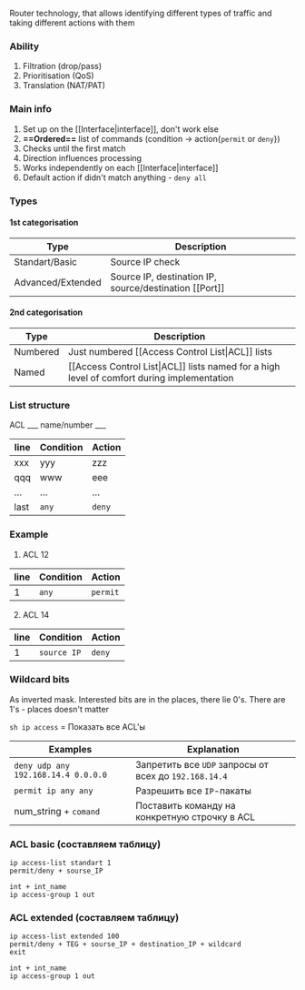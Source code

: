 Router technology, that allows identifying different types of traffic and taking different actions with them

### Ability
1) Filtration (drop/pass)
2) Prioritisation (QoS)
3) Translation (NAT/PAT)

### Main info
1) Set up on the [[Interface|interface]], don't work else
2) **==Ordered==** list of commands (condition -> action{`permit` or `deny`})
3) Checks until the first match
4) Direction influences processing
5) Works independently on each [[Interface|interface]]
6) Default action if didn't match anything - `deny all`

### Types
#### 1st categorisation

| Type              | Description                                            |
| ----------------- | ------------------------------------------------------ |
| Standart/Basic    | Source IP check                                        |
| Advanced/Extended | Source IP, destination IP, source/destination [[Port]] |
#### 2nd categorisation

| Type     | Description                                                                                |
| -------- | ------------------------------------------------------------------------------------------ |
| Numbered | Just numbered [[Access Control List\|ACL]] lists                                           |
| Named    | [[Access Control List\|ACL]] lists named for a high level of comfort during implementation |

### List structure

ACL ___ name/number ___

| line    | Condition | Action  |
| ------- | --------- | ------- |
| xxx     | yyy       | zzz     |
| qqq     | www       | eee     |
| $\dots$ | $\dots$   | $\dots$ |
| last    | `any`     | `deny`  |
### Example

1) ACL 12

| line | Condition | Action   |
| ---- | --------- | -------- |
| 1    | `any`     | `permit` |

2) ACL 14

| line | Condition   | Action |
| ---- | ----------- | ------ |
| 1    | `source IP` | `deny` |

### Wildcard bits
As inverted mask. Interested bits are in the places, there lie 0's. There are 1's - places doesn't matter

`sh ip access` = Показать все ACL'ы


| Examples                            | Explanation                                           |
| ----------------------------------- | ----------------------------------------------------- |
| `deny udp any 192.168.14.4 0.0.0.0` | Запретить все `UDP` запросы от всех до `192.168.14.4` |
| `permit ip any any`                 | Разрешить все `IP`-пакаты                             |
| num_string + `comand`               | Поставить команду на конкретную строчку в ACL         |
### ACL basic (составляем таблицу)
```
ip access-list standart 1
permit/deny + sourse_IP

int + int_name
ip access-group 1 out
```

### ACL extended (составляем таблицу)
```
ip access-list extended 100
permit/deny + TEG + sourse_IP + destination_IP + wildcard
exit

int + int_name
ip access-group 1 out
```


